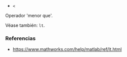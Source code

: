 * `<`

Operador 'menor que'.

Véase también: `lt`.

### Referencias

* https://www.mathworks.com/help/matlab/ref/lt.html
